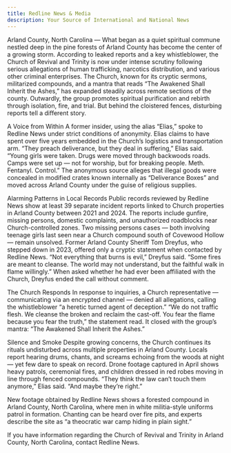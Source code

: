 ```yaml
---
title: Redline News & Media
description: Your Source of International and National News
---
```


Arland County, North Carolina — What began as a quiet spiritual commune nestled deep in the pine forests of Arland County has become the center of a growing storm. According to leaked reports and a key whistleblower, the Church of Revival and Trinity is now under intense scrutiny following serious allegations of human trafficking, narcotics distribution, and various other criminal enterprises.
The Church, known for its cryptic sermons, militarized compounds, and a mantra that reads “The Awakened Shall Inherit the Ashes,” has expanded steadily across remote sections of the county. Outwardly, the group promotes spiritual purification and rebirth through isolation, fire, and trial. But behind the cloistered fences, disturbing reports tell a different story.

A Voice from Within
A former insider, using the alias “Elias,” spoke to Redline News under strict conditions of anonymity. Elias claims to have spent over five years embedded in the Church’s logistics and transportation arm.
“They preach deliverance, but they deal in suffering,” Elias said. “Young girls were taken. Drugs were moved through backwoods roads. Camps were set up — not for worship, but for breaking people. Meth. Fentanyl. Control.”
The anonymous source alleges that illegal goods were concealed in modified crates known internally as “Deliverance Boxes” and moved across Arland County under the guise of religious supplies.

Alarming Patterns in Local Records
Public records reviewed by Redline News show at least 39 separate incident reports linked to Church properties in Arland County between 2021 and 2024. The reports include gunfire, missing persons, domestic complaints, and unauthorized roadblocks near Church-controlled zones.
Two missing persons cases — both involving teenage girls last seen near a Church compound south of Covewood Hollow — remain unsolved.
Former Arland County Sheriff Tom Dreyfus, who stepped down in 2023, offered only a cryptic statement when contacted by Redline News.
“Not everything that burns is evil,” Dreyfus said. “Some fires are meant to cleanse. The world may not understand, but the faithful walk in flame willingly.”
When asked whether he had ever been affiliated with the Church, Dreyfus ended the call without comment.

The Church Responds
In response to inquiries, a Church representative — communicating via an encrypted channel — denied all allegations, calling the whistleblower “a heretic turned agent of deception.”
“We do not traffic flesh. We cleanse the broken and reclaim the cast-off. You fear the flame because you fear the truth,” the statement read.
It closed with the group’s mantra: “The Awakened Shall Inherit the Ashes.”

Silence and Smoke
Despite growing concerns, the Church continues its rituals undisturbed across multiple properties in Arland County. Locals report hearing drums, chants, and screams echoing from the woods at night — yet few dare to speak on record.
Drone footage captured in April shows heavy patrols, ceremonial fires, and children dressed in red robes moving in line through fenced compounds.
“They think the law can’t touch them anymore,” Elias said. “And maybe they’re right.”

New footage obtained by Redline News shows a forested compound in Arland County, North Carolina, where men in white militia-style uniforms patrol in formation. Chanting can be heard over fire pits, and experts describe the site as “a theocratic war camp hiding in plain sight.”

If you have information regarding the Church of Revival and Trinity in Arland County, North Carolina, contact Redline News.
